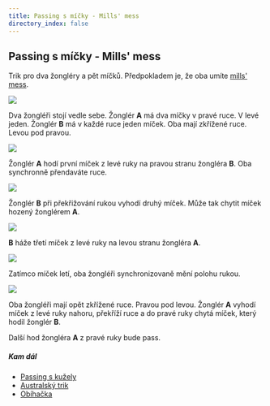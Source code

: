 ```yaml
---
title: Passing s míčky - Mills' mess
directory_index: false
---
```


## Passing s míčky - Mills' mess


Trik pro dva žongléry a pět míčků. Předpokladem je, že oba umíte <a href="3/mm.html" title="Trik se třemi míčky">mills' mess</a>.

![](img/m/micky-passingmma.png)

Dva žongléři stojí vedle sebe. Žonglér **A** má dva míčky v pravé ruce. V levé jeden. Žonglér **B** má v každé ruce jeden míček. Oba mají zkřížené ruce. Levou pod pravou.

![](img/m/micky-passingmmb.png)

Žonglér **A** hodí první míček z levé ruky na pravou stranu žongléra **B**. Oba synchronně přendaváte ruce.

![](img/m/micky-passingmmc.png)

Žonglér **B** při překřižování rukou vyhodí druhý míček. Může tak chytit míček hozený žonglérem **A**.

![](img/m/micky-passingmmd.png)

**B** háže třetí míček z levé ruky na levou stranu žongléra **A**.

![](img/m/micky-passingmme.png)

Zatímco míček letí, oba žongléři synchronizovaně mění polohu rukou.

![](img/m/micky-passingmmf.png)

Oba žongléři mají opět zkřížené ruce. Pravou pod levou. Žonglér **A** vyhodí míček z levé ruky nahoru, překříží ruce a do pravé ruky chytá míček, který hodil žonglér **B**.


Další hod žongléra **A** z pravé ruky bude pass.


##### Kam dál

- [Passing s kužely](/kuzely/passing/ "Královská disciplína žonglování")
- [Australský trik](/kuzely/passing/australsky-trik.html "Trik při passování s kužely")
- [Obíhačka](/kuzely/passing/runarounds.html "Přebírání kuželů")

